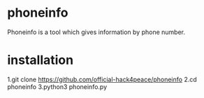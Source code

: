 # phoneinfo
Phoneinfo is a tool which gives information by phone number.
# installation
1.git clone https://github.com/official-hack4peace/phoneinfo
2.cd phoneinfo
3.python3 phoneinfo.py
